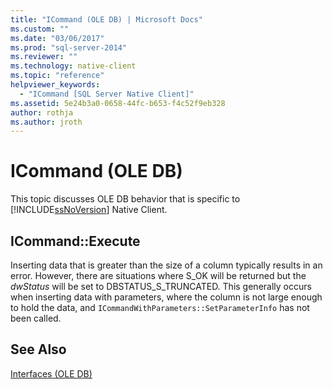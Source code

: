 ```yaml
---
title: "ICommand (OLE DB) | Microsoft Docs"
ms.custom: ""
ms.date: "03/06/2017"
ms.prod: "sql-server-2014"
ms.reviewer: ""
ms.technology: native-client
ms.topic: "reference"
helpviewer_keywords: 
  - "ICommand [SQL Server Native Client]"
ms.assetid: 5e24b3a0-0658-44fc-b653-f4c52f9eb328
author: rothja
ms.author: jroth
---
```

# ICommand (OLE DB)
  This topic discusses OLE DB behavior that is specific to [!INCLUDE[ssNoVersion](../../includes/ssnoversion-md.md)] Native Client.  
  
## ICommand::Execute  
 Inserting data that is greater than the size of a column typically results in an error. However, there are situations where S_OK will be returned but the *dwStatus* will be set to DBSTATUS_S_TRUNCATED. This generally occurs when inserting data with parameters, where the column is not large enough to hold the data, and `ICommandWithParameters::SetParameterInfo` has not been called.  
  
## See Also  
 [Interfaces &#40;OLE DB&#41;](../../database-engine/dev-guide/interfaces-ole-db.md)  
  
  
